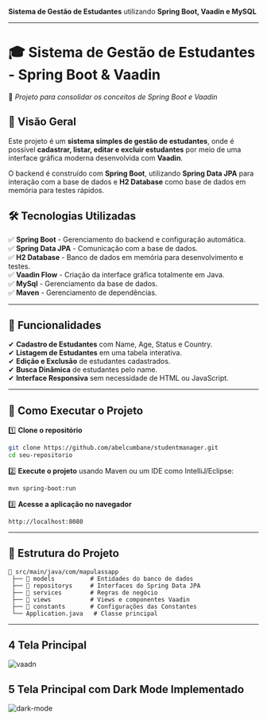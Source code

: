 **Sistema de Gestão de Estudantes** utilizando **Spring Boot, Vaadin e MySQL**

---

# **🎓 Sistema de Gestão de Estudantes - Spring Boot & Vaadin**  
📌 *Projeto para consolidar os conceitos de Spring Boot e Vaadin*  

## **📌 Visão Geral**  
Este projeto é um **sistema simples de gestão de estudantes**, onde é possível **cadastrar, listar, editar e excluir estudantes** por meio de uma interface gráfica moderna desenvolvida com **Vaadin**.  

O backend é construído com **Spring Boot**, utilizando **Spring Data JPA** para interação com a base de dados e **H2 Database** como base de dados em memória para testes rápidos.  

## **🛠️ Tecnologias Utilizadas**  
✅ **Spring Boot** - Gerenciamento do backend e configuração automática.  
✅ **Spring Data JPA** - Comunicação com a base de dados.  
✅ **H2 Database** - Banco de dados em memória para desenvolvimento e testes.  
✅ **Vaadin Flow** - Criação da interface gráfica totalmente em Java.  
✅ **MySql** - Gerenciamento da base de dados.  
✅ **Maven** - Gerenciamento de dependências.  

---

## **📌 Funcionalidades**  
✔ **Cadastro de Estudantes** com Name, Age, Status e Country.  
✔ **Listagem de Estudantes** em uma tabela interativa.  
✔ **Edição e Exclusão** de estudantes cadastrados.  
✔ **Busca Dinâmica** de estudantes pelo name.  
✔ **Interface Responsiva** sem necessidade de HTML ou JavaScript.  

---

## **🎯 Como Executar o Projeto**  

1️⃣ **Clone o repositório**  
```bash
git clone https://github.com/abelcumbane/studentmanager.git
cd seu-repositorio
```

2️⃣ **Execute o projeto** usando Maven ou um IDE como IntelliJ/Eclipse:  
```bash
mvn spring-boot:run
```

3️⃣ **Acesse a aplicação no navegador**  
```
http://localhost:8080
```

---

## **📌 Estrutura do Projeto**  
```
📂 src/main/java/com/mapulassapp
 ├── 📂 models          # Entidades do banco de dados
 ├── 📂 repositorys     # Interfaces do Spring Data JPA
 ├── 📂 services        # Regras de negócio
 ├── 📂 views           # Views e componentes Vaadin
 ├── 📂 constants       # Configurações das Constantes
 └── Application.java   # Classe principal
```

---

## 4 **Tela Principal**  


![vaadn](https://github.com/user-attachments/assets/01c28113-da5f-4077-a978-93ce99617b06)


## 5 **Tela Principal com Dark Mode Implementado** 

![dark-mode](https://github.com/user-attachments/assets/1a49960e-818f-4b0f-8ffb-db5f0d95c27a)
